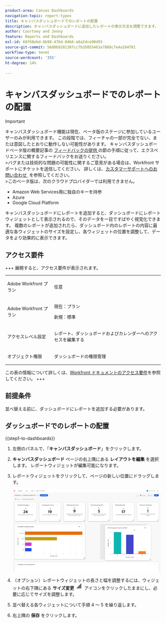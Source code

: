 ```yaml
---
product-area: Canvas Dashboards
navigation-topic: report-types
title: キャンバスダッシュボードでのレポートの配置
description: キャンバスダッシュボードに追加したレポートの表示方法を調整できます。
author: Courtney and Jenny
feature: Reports and Dashboards
exl-id: 60f68ebd-6b98-476d-84b6-a6a2dce90d93
source-git-commit: 56d0b9281387cc7b35055461e7868c7e4a194f81
workflow-type: tm+mt
source-wordcount: '355'
ht-degree: 14%

---
```


# キャンバスダッシュボードでのレポートの配置

>[!IMPORTANT]
>
>キャンバスダッシュボード機能は現在、ベータ版のステージに参加しているユーザーのみが利用できます。 この段階では、フィーチャの一部が完全でない、または意図したとおりに動作しない可能性があります。 キャンバスダッシュボードベータ版の概要記事の [&#x200B; フィードバックの提供 &#x200B;](/help/quicksilver/product-announcements/betas/canvas-dashboards-beta/canvas-dashboards-beta-information.md#provide-feedback) の節の手順に従って、エクスペリエンスに関するフィードバックをお送りください。<br>
>&#x200B;>バグまたは技術的な問題の可能性に関するご意見がある場合は、Workfront サポートにチケットを送信してください。 詳しくは、[&#x200B; カスタマーサポートへのお問い合わせ &#x200B;](/help/quicksilver/workfront-basics/tips-tricks-and-troubleshooting/contact-customer-support.md) を参照してください。<br>
>&#x200B;>このベータ版は、次のクラウドプロバイダーでは利用できません。
>
>* Amazon Web Services用に独自のキーを持参
>* Azure
>* Google Cloud Platform


キャンバスダッシュボードにレポートを追加すると、ダッシュボードにレポートウィジェットとして表示されるので、そのデータを一目ですばやく視覚化できます。 複数のレポートが追加されたら、ダッシュボード内のレポートの内容に最適な各ウィジェットのサイズを設定し、各ウィジェットの位置を調整して、データをより効果的に表示できます。

## アクセス要件

+++ 展開すると、アクセス要件が表示されます。 

<table style="table-layout:auto"> 
<col> 
</col> 
<col> 
</col> 
<tbody> 
<tr> 
   <td role="rowheader"><p>Adobe Workfront プラン</p></td> 
   <td> 
<p>任意 </p> 
   </td> 
<tr> 
 <tr> 
   <td role="rowheader"><p>Adobe Workfront プラン</p></td> 
   <td> 
<p>現在：プラン </p> 
<p>新規：標準</p> 
   </td> 
   </tr> 
  </tr> 
  <tr> 
   <td role="rowheader"><p>アクセスレベル設定</p></td> 
   <td><p>レポート、ダッシュボードおよびカレンダーへのアクセスを編集する</p>
  </td> 
  </tr>  
        <tr> 
   <td role="rowheader"><p>オブジェクト権限</p></td> 
   <td><p>ダッシュボードの権限管理</p>
  </td> 
  </tr>
</tbody> 
</table>

この表の情報について詳しくは、[Workfront ドキュメントのアクセス要件](/help/quicksilver/administration-and-setup/add-users/access-levels-and-object-permissions/access-level-requirements-in-documentation.md)を参照してください。
+++

## 前提条件

並べ替える前に、ダッシュボードにレポートを追加する必要があります。

## ダッシュボードでのレポートの配置

{{step1-to-dashboards}}

1. 左側のパネルで、「**キャンバスダッシュボード**」をクリックします。

1. **キャンバスダッシュボード** ページの右上隅にある **レイアウトを編集** を選択します。 レポートウィジェットが編集可能になります。

1. レポートウィジェットをクリックして、ページの新しい位置にドラッグします。

   ![&#x200B; レポートを移動ウィジェット &#x200B;](assets/moving-report-widget.png)

1. （オプション）レポートウィジェットの長さと幅を調整するには、ウィジェットの右下隅にある **サイズ変更** ![&#x200B; サイズ変更アイコン &#x200B;](assets/resize-icon.png) アイコンをクリックしたままにし、必要に応じてサイズを調整します。

1. 並べ替える各ウィジェットについて手順 4 ～ 5 を繰り返します。

1. 右上隅の **保存** をクリックします。
